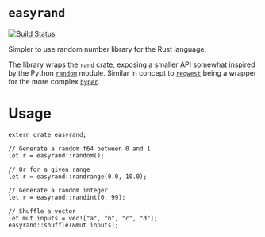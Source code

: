 # `easyrand`

[![Build Status](https://travis-ci.org/dbr/easyrand-rs.svg?branch=master)](https://travis-ci.org/dbr/easyrand-rs)

Simpler to use random number library for the Rust language.

The library wraps the [`rand`][rand] crate, exposing a smaller API somewhat inspired by the Python [`random`][random] module. Similar in concept to [`reqwest`][reqwest] being a wrapper for the more complex [`hyper`][hyper].


# Usage

    extern crate easyrand;

    // Generate a random f64 between 0 and 1
    let r = easyrand::random();

    // Or for a given range
    let r = easyrand::randrange(0.0, 10.0);

    // Generate a random integer
    let r = easyrand::randint(0, 99);

    // Shuffle a vector
    let mut inputs = vec!["a", "b", "c", "d"];
    easyrand::shuffle(&mut inputs);


[rand]: https://crates.io/crates/rand
[reqwest]: https://crates.io/crates/reqwest
[hyper]: https://crates.io/crates/hyper
[random]: https://docs.python.org/3/library/random.html